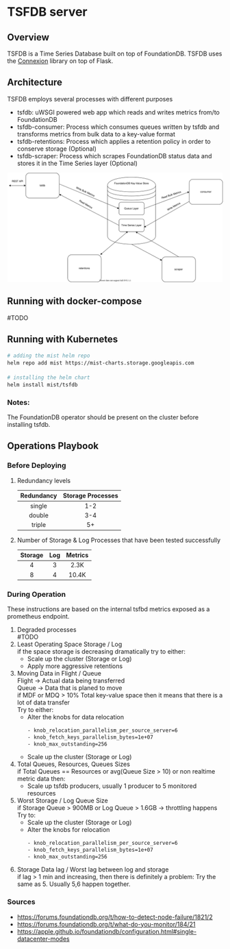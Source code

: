 # TSFDB server

## Overview
TSFDB is a Time Series Database built on top of FoundationDB.
TSFDB uses the [Connexion](https://github.com/zalando/connexion) library on top of Flask.

## Architecture
TSFDB employs several processes with different purposes
* tsfdb: uWSGI powered web app which reads and writes metrics from/to FoundationDB
* tsfdb-consumer: Process which consumes queues written by tsfdb and transforms metrics from bulk data to a key-value format
* tsfdb-retentions: Process which applies a retention policy in order to conserve storage (Optional)
* tsfdb-scraper: Process which scrapes FoundationDB status data and stores it in the Time Series layer (Optional)

![Architecture.svg](Architecture.svg)

## Running with docker-compose
#TODO

## Running with Kubernetes

```bash
# adding the mist helm repo
helm repo add mist https://mist-charts.storage.googleapis.com

# installing the helm chart
helm install mist/tsfdb
```
### Notes:
The FoundationDB operator should be present on the cluster before installing tsfdb.

## Operations Playbook
### Before Deploying
1) Redundancy levels

   | Redundancy  | Storage Processes |
   | :---------: | :---------------: |
   | single      | 1-2               |
   | double      | 3-4               |
   | triple      | 5+                |

2) Number of Storage & Log Processes that have been tested successfully

   | Storage     | Log  | Metrics  |
   | :---------: | :--: | :------: |
   | 4           | 3    | 2.3K     |
   | 8           | 4    | 10.4K    |

### During Operation
These instructions are based on the internal tsfbd metrics exposed as a prometheus endpoint.
1) Degraded processes\
 #TODO
2) Least Operating Space Storage / Log\
 if the space storage is decreasing dramatically try to either:
   * Scale up the cluster (Storage or Log)
   * Apply more aggressive retentions
3) Moving Data in Flight / Queue\
Flight -> Actual data being transferred\
Queue -> Data that is planed to move\
 if MDF or MDQ > 10% Total key-value space then it means that there is a lot of data transfer\
 Try to either:
   * Alter the knobs for data relocation
        ```
        - knob_relocation_parallelism_per_source_server=6
        - knob_fetch_keys_parallelism_bytes=1e+07
        - knob_max_outstanding=256
        ```
   * Scale up the cluster (Storage or Log)
4) Total Queues, Resources, Queues Sizes\
if Total Queues == Resources or avg(Queue Size > 10) or non realtime metric data then:
   * Scale up tsfdb producers, usually 1 producer to 5 monitored resources
5) Worst Storage / Log Queue Size\
   if Storage Queue > 900MB or Log Queue > 1.6GB -> throttling happens\
   Try to:
   * Scale up the cluster (Storage or Log)
   * Alter the knobs for relocation
        ```
        - knob_relocation_parallelism_per_source_server=6
        - knob_fetch_keys_parallelism_bytes=1e+07
        - knob_max_outstanding=256
        ```
6) Storage Data lag / Worst lag between log and storage\
   if lag > 1 min and increasing, then there is definitely a problem:
   Try the same as 5. Usually 5,6 happen together.

### Sources
* https://forums.foundationdb.org/t/how-to-detect-node-failure/1821/2
* https://forums.foundationdb.org/t/what-do-you-monitor/184/21
* https://apple.github.io/foundationdb/configuration.html#single-datacenter-modes
